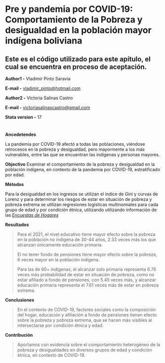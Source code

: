 # **Pre y pandemia por COVID-19: Comportamiento de la Pobreza y desigualdad en la población mayor indígena boliviana**

## Este es el código utilizado para este apítulo, el cual se encuentra en proceso de aceptación.

**Author1 -** Vladimir Pinto Saravia

**E-mail -** vladimir_pinto@hotmail.com

**Author2 -** Victoria Salinas Castro

**E-mail -** victoriasalinascastro@gmail.com

**Stata version -** 17
#

**Ancedetendes**

La pandemia por COVID-19 afectó a todas las poblaciones, viéndose retrocesos en la pobreza y desigualdad, pero mayormente a los más vulnerables, entre las que se encuentran las indígenas y personas mayores.

**Objectivo**
Examinar el comportamiento de la pobreza y desigualdad en la población indígena, en contexto de la pandemia por COVID-19, estratificado por edad.

**Métodos**

Para la desigualdad en los ingresos se utilizan el índice de Gini y curvas de Lorenz y para determinar los riesgos de estar en situación de pobreza y pobreza extrema se utilizan regresiones logísticas multinomiales para cada grupo de edad y por condición étnica, utilizando utilizando información de las *[Encuestas de Hogares](http://anda.ine.gob.bo/index.php/catalog/88/get-microdata)*

**Resultados**

> Para el 2021, el nivel educativo tiene mayor efecto sobre la pobreza en la población no indígena de 30-44 años, 2.33 veces más los que alcanzan únicamente educación primaria.
>
> El no tener fondo de pensiones tiene mayor efecto sobre la pobreza, 6 veces mayor en la población indígena.
>
>Para las de 60+ indígenas, el alcanzar solo primaria representa 6.76 veces más probabilidad de estar en situación de pobreza, como no estar afiliado a fondo de pensiones, con 5.45 veces más, y alcanzar educación primaria representa el 7.61 veces más de estar en pobreza extrema.
>

**Conclusiones**

> En el contexto de COVID-19, factores sociales como la composición del hogar, educación y afiliación a fondo de pensiones tienen efecto sobre la pobreza y pobreza extrema, que se hacen más visibles al intersectarse por condición étnica y edad.

**Contribución**
> Aportamos con evidencia sobre el comportamiento heterogéneo de la pobreza y desigualdades en diversos grupos de edad y condición étnica, en contexto de COVID-19.
